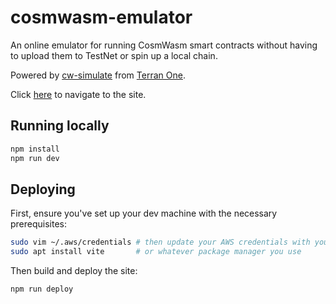 # cosmwasm-emulator

An online emulator for running CosmWasm smart contracts without having to upload them to TestNet or spin up a local chain.

Powered by [cw-simulate](https://github.com/Terran-One/cw-simulate) from [Terran One](https://github.com/Terran-One).

Click [here](https://emulator.cosmwasm.net/) to navigate to the site.

## Running locally

```bash
npm install
npm run dev
```

## Deploying

First, ensure you've set up your dev machine with the necessary prerequisites:

```bash
sudo vim ~/.aws/credentials # then update your AWS credentials with your IAM access key and secret
sudo apt install vite       # or whatever package manager you use
```

Then build and deploy the site:

```bash
npm run deploy
```
